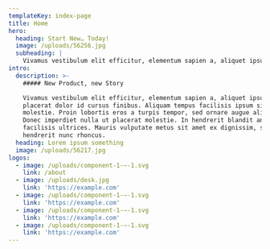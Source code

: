 ```yaml
---
templateKey: index-page
title: Home
hero:
  heading: Start New… Today!
  image: /uploads/56256.jpg
  subheading: |
    Vivamus vestibulum elit efficitur, elementum sapien a, aliquet ipsum
intro:
  description: >-
    ##### New Product, new Story

    Vivamus vestibulum elit efficitur, elementum sapien a, aliquet ipsum. Fusce
    placerat dolor id cursus finibus. Aliquam tempus facilisis ipsum sit amet
    molestie. Proin lobortis eros a turpis tempor, sed ornare augue aliquam.
    Donec imperdiet nulla ut placerat molestie. In hendrerit blandit ante
    facilisis ultrices. Mauris vulputate metus sit amet ex dignissim, sed
    hendrerit nunc rhoncus. 
  heading: Lorem ipsum something
  image: /uploads/56217.jpg
logos:
  - image: /uploads/component-1-–-1.svg
    link: /about
  - image: /uploads/desk.jpg
    link: 'https://example.com'
  - image: /uploads/component-1-–-1.svg
    link: 'https://example.com'
  - image: /uploads/component-1-–-1.svg
    link: 'https://example.com'
  - image: /uploads/component-1-–-1.svg
    link: 'https://example.com'
---
```


